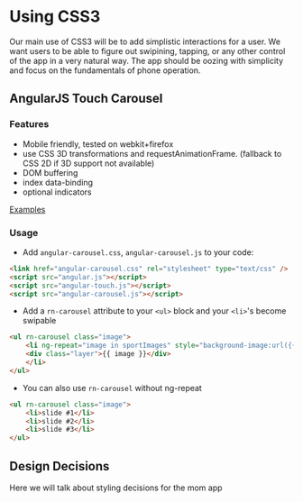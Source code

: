 Using CSS3
======================

Our main use of CSS3 will be to add simplistic interactions for a user.
We want users to be able to figure out swipining, tapping, or any other control of the app in a
very natural way. The app should be oozing with simplicity and focus on the fundamentals of phone operation.

## AngularJS Touch Carousel

### Features

- Mobile friendly, tested on webkit+firefox
- use CSS 3D transformations and requestAnimationFrame. (fallback to CSS 2D if 3D support not available)
- DOM buffering
- index data-binding
- optional indicators

[Examples](http://blog.revolunet.com/angular-carousel/)

### Usage
- Add `angular-carousel.css`, `angular-carousel.js` to your code:

```html
<link href="angular-carousel.css" rel="stylesheet" type="text/css" />
<script src="angular.js"></script>
<script src="angular-touch.js"></script>
<script src="angular-carousel.js"></script>
```

- Add a `rn-carousel` attribute to your `<ul>` block and your `<li>`'s become swipable

```html
<ul rn-carousel class="image">
    <li ng-repeat="image in sportImages" style="background-image:url({{ image }});">
	<div class="layer">{{ image }}</div>
    </li>
</ul>
```

- You can also use `rn-carousel` without ng-repeat

```html
<ul rn-carousel class="image">
    <li>slide #1</li>
    <li>slide #2</li>
    <li>slide #3</li>
</ul>
```

## Design Decisions
Here we will talk about styling decisions for the mom app 


